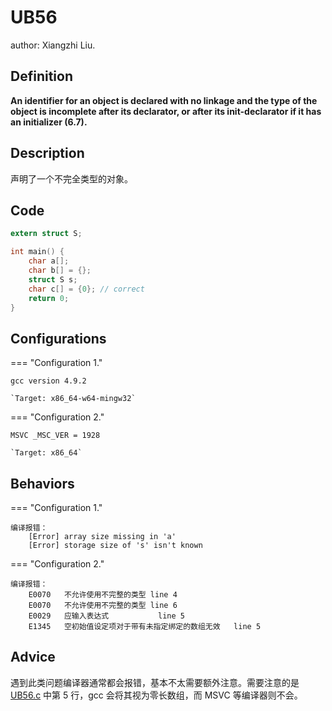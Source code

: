 #  UB56

author: Xiangzhi Liu.

##  Definition

**An identifier for an object is declared with no linkage and the type of the object is incomplete after its declarator, or after its init-declarator if it has an initializer (6.7).**

## Description

声明了一个不完全类型的对象。
## Code

```c title="UB56.c"
extern struct S;

int main() {
    char a[];
    char b[] = {};
    struct S s;
    char c[] = {0}; // correct
    return 0;
}
```

## Configurations

=== "Configuration 1."

    gcc version 4.9.2 

    `Target: x86_64-w64-mingw32`

=== "Configuration 2."

    MSVC _MSC_VER = 1928 

    `Target: x86_64`    

## Behaviors

=== "Configuration 1."

    编译报错：
        [Error] array size missing in 'a'
        [Error] storage size of 's' isn't known  

=== "Configuration 2."

    编译报错：
        E0070	不允许使用不完整的类型	line 4
        E0070	不允许使用不完整的类型	line 6
        E0029	应输入表达式           line 5
        E1345	空初始值设定项对于带有未指定绑定的数组无效	line 5	
	
## Advice

遇到此类问题编译器通常都会报错，基本不太需要额外注意。需要注意的是 [UB56.c](UB56.c) 中第 5 行，gcc 会将其视为零长数组，而 MSVC 等编译器则不会。